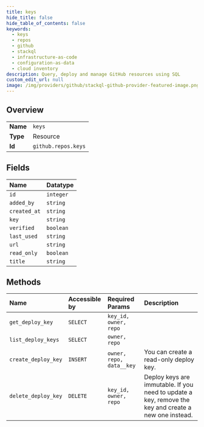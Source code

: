 ```yaml
---
title: keys
hide_title: false
hide_table_of_contents: false
keywords:
  - keys
  - repos
  - github    
  - stackql
  - infrastructure-as-code
  - configuration-as-data
  - cloud inventory
description: Query, deploy and manage GitHub resources using SQL
custom_edit_url: null
image: /img/providers/github/stackql-github-provider-featured-image.png
---
```

  
    

## Overview
<table><tbody>
<tr><td><b>Name</b></td><td><code>keys</code></td></tr>
<tr><td><b>Type</b></td><td>Resource</td></tr>
<tr><td><b>Id</b></td><td><code>github.repos.keys</code></td></tr>
</tbody></table>

## Fields
| Name | Datatype |
|:-----|:---------|
| `id` | `integer` |
| `added_by` | `string` |
| `created_at` | `string` |
| `key` | `string` |
| `verified` | `boolean` |
| `last_used` | `string` |
| `url` | `string` |
| `read_only` | `boolean` |
| `title` | `string` |
## Methods
| Name | Accessible by | Required Params | Description |
|:-----|:--------------|:----------------|:------------|
| `get_deploy_key` | `SELECT` | `key_id, owner, repo` |  |
| `list_deploy_keys` | `SELECT` | `owner, repo` |  |
| `create_deploy_key` | `INSERT` | `owner, repo, data__key` | You can create a read-only deploy key. |
| `delete_deploy_key` | `DELETE` | `key_id, owner, repo` | Deploy keys are immutable. If you need to update a key, remove the key and create a new one instead. |
